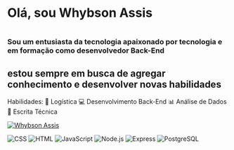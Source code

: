 # Olá, sou Whybson Assis <h1>
### Sou um entusiasta da tecnologia apaixonado por tecnologia e em formação como desenvolvedor Back-End <h3>
## estou sempre em busca de agregar conhecimento e desenvolver novas habilidades

Habilidades: 💼 Logística 💻 Desenvolvimento Back-End 📊 Análise de Dados 📝 Escrita Técnica

[![Whybson Assis](https://github-readme-stats.vercel.app/api?username=jackobassis&show_icons=true&theme=radical)](https://github.com/JackobAssis/desafio-backend-modulo-03-sistema-dindin-b2b-t11)

![CSS](https://img.shields.io/badge/CSS-239120?&style=for-the-badge&logo=css3&logoColor=white)
![HTML](https://img.shields.io/badge/HTML-239120?style=for-the-badge&logo=html5&logoColor=white)
![JavaScript](https://img.shields.io/badge/JavaScript-323330?style=for-the-badge&logo=javascript&logoColor=F7DF1E)
![Node.js](https://img.shields.io/badge/Node.js-43853D?style=for-the-badge&logo=node.js&logoColor=white)
![Express](https://img.shields.io/badge/Express.js-404D59?style=for-the-badge)
![PostgreSQL](https://img.shields.io/badge/PostgreSQL-316192?style=for-the-badge&logo=postgresql&logoColor=white)



